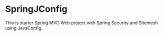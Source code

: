 # SpringJConfig
This is starter Spring MVC Web project with Spring Security and Sitemesh using JavaConfig.

